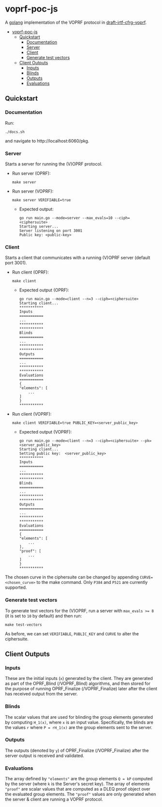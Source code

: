 # voprf-poc-js

A [golang](https://golang.org/) implementation of the VOPRF protocol in
[draft-irtf-cfrg-voprf](https://datatracker.ietf.org/doc/draft-irtf-cfrg-voprf/).

- [voprf-poc-js](#voprf-poc-js)
  - [Quickstart](#quickstart)
    - [Documentation](#documentation)
    - [Server](#server)
    - [Client](#client)
    - [Generate test vectors](#generate-test-vectors)
  - [Client Outputs](#client-outputs)
    - [Inputs](#inputs)
    - [Blinds](#blinds)
    - [Outputs](#outputs)
    - [Evaluations](#evaluations)

## Quickstart

### Documentation

Run:

```
./docs.sh
```

and navigate to http://localhost:6060/pkg.

### Server

Starts a server for running the (V)OPRF protocol.

- Run server (OPRF):

    ```
    make server
    ```

- Run server (VOPRF):

    ```
    make server VERIFIABLE=true
    ```

    - Expected output:

        ```
        go run main.go --mode=server --max_evals=10 --ciph=<ciphersuite>
        Starting server...
        Server listening on port 3001
        Public key: <public-key>
        ```

### Client

Starts a client that communicates with a running (V)OPRF server (default port 3001).

- Run client (OPRF):

    ```
    make client
    ```

  - Expected output (OPRF):

      ```
      go run main.go --mode=client --n=3 --ciph=<ciphersuite>
      Starting client...
      ***********
      Inputs
      ===========
      ...
      ***********
      ***********
      Blinds
      ===========
      ...
      ***********
      ***********
      Outputs
      ===========
      ...
      ***********
      ***********
      Evaluations
      ===========
      {
      "elements": [
          ...
      ]
      }
      ***********
      ```

- Run client (VOPRF):

    ```
    make client VERIFIABLE=true PUBLIC_KEY=<server_public_key>
    ```

  - Expected output (VOPRF):

      ```
      go run main.go --mode=client --n=3 --ciph=<ciphersuite> --pk=<server_public_key>
      Starting client...
      Setting public key:  <server_public_key>
      ***********
      Inputs
      ===========
      ...
      ***********
      ***********
      Blinds
      ===========
      ...
      ***********
      ***********
      Outputs
      ===========
      ...
      ***********
      ***********
      Evaluations
      ===========
      {
      "elements": [
          ...
      ],
      "proof": [
          ...
      ]
      }
      ***********
      ```

The chosen curve in the ciphersuite can be changed by appending
`CURVE=<chosen_curve>` to the make command. Only `P384` and `P521` are currently
supported.

### Generate test vectors

To generate test vectors for the (V)OPRF, run a server with `max_evals >= 8` (it
is set to `10` by default) and then run:

```
make test-vectors
```

As before, we can set `VERIFIABLE`, `PUBLIC_KEY` and `CURVE` to alter the
ciphersuite.

## Client Outputs

### Inputs

These are the initial inputs (`x`) generated by the client. They are generated as part
of the OPRF_Blind (/VOPRF_Blind) algorithms, and then stored for the purpose of
running OPRF_Finalize (/VOPRF_Finalize) later after the client has received
output from the server.

### Blinds

The scalar values that are used for blinding the group elements generated by
computing `H_1(x)`, where `x` is an input value. Specifically, the blinds are
the values `r` where `P = rH_1(x)` are the group elements sent to the server.

### Outputs

The outputs (denoted by `y`) of OPRF_Finalize (/VOPRF_Finalize) after the server
output is received and validated.

### Evaluations

The array defined by `"elements"` are the group elements `Q = kP` computed by
the server (where `k` is the Server's secret key). The array of elements
`"proof"` are scalar values that are computed as a DLEQ proof object over the
evaluated group elements. The `"proof"` values are only generated when the
server & client are running a VOPRF protocol.
